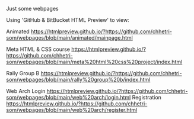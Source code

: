 Just some webpages

Using 'GitHub & BitBucket HTML Preview' to view:

Animated
https://htmlpreview.github.io/?https://github.com/chhetri-som/webpages/blob/main/animated/mainpage.html

Meta HTML & CSS course
https://htmlpreview.github.io/?https://github.com/chhetri-som/webpages/blob/main/meta%20html%20css%20project/index.html

Rally Group B
https://htmlpreview.github.io/?https://github.com/chhetri-som/webpages/blob/main/rally%20group%20b/index.html

Web Arch
Login
https://htmlpreview.github.io/?https://github.com/chhetri-som/webpages/blob/main/web%20arch/login.html
Registration
https://htmlpreview.github.io/?https://github.com/chhetri-som/webpages/blob/main/web%20arch/register.html

